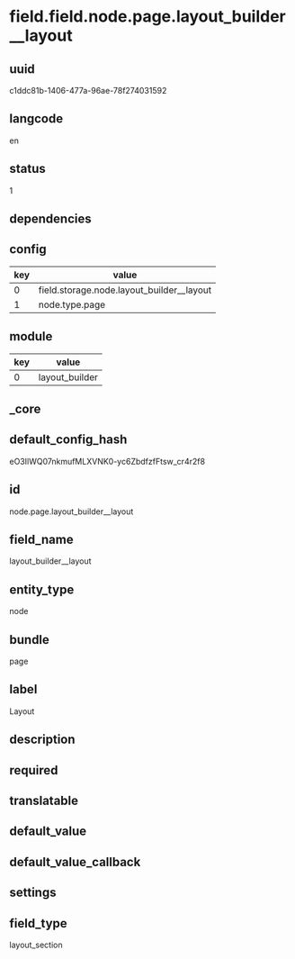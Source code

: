 # field.field.node.page.layout_builder__layout

## uuid
c1ddc81b-1406-477a-96ae-78f274031592

## langcode
en

## status
1

## dependencies

## config
|key|value|
|-|-|
|0|field.storage.node.layout_builder__layout|
|1|node.type.page|


## module
|key|value|
|-|-|
|0|layout_builder|


## _core

## default_config_hash
eO3IlWQ07nkmufMLXVNK0-yc6ZbdfzfFtsw_cr4r2f8

## id
node.page.layout_builder__layout

## field_name
layout_builder__layout

## entity_type
node

## bundle
page

## label
Layout

## description


## required


## translatable


## default_value


## default_value_callback


## settings


## field_type
layout_section
